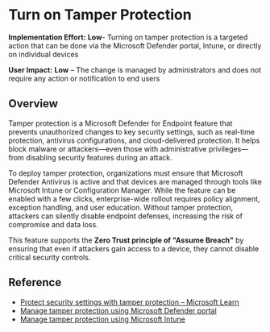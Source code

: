 # Turn on Tamper Protection

**Implementation Effort:** **Low**- Turning on tamper protection is a targeted action that can be done via the Microsoft Defender portal, Intune, or directly on individual devices

**User Impact:** **Low** – The change is managed by administrators and does not require any action or notification to end users

## Overview

Tamper protection is a Microsoft Defender for Endpoint feature that prevents unauthorized changes to key security settings, such as real-time protection, antivirus configurations, and cloud-delivered protection. It helps block malware or attackers—even those with administrative privileges—from disabling security features during an attack.

To deploy tamper protection, organizations must ensure that Microsoft Defender Antivirus is active and that devices are managed through tools like Microsoft Intune or Configuration Manager. While the feature can be enabled with a few clicks, enterprise-wide rollout requires policy alignment, exception handling, and user education. Without tamper protection, attackers can silently disable endpoint defenses, increasing the risk of compromise and data loss.

This feature supports the **Zero Trust principle of "Assume Breach"** by ensuring that even if attackers gain access to a device, they cannot disable critical security controls.

## Reference

- [Protect security settings with tamper protection – Microsoft Learn](https://learn.microsoft.com/en-us/defender-endpoint/prevent-changes-to-security-settings-with-tamper-protection)
- [Manage tamper protection using Microsoft Defender portal](https://learn.microsoft.com/en-us/defender-endpoint/manage-tamper-protection-microsoft-365-defender)
- [Manage tamper protection using Microsoft Intune](https://learn.microsoft.com/en-us/defender-endpoint/manage-tamper-protection-intune)

